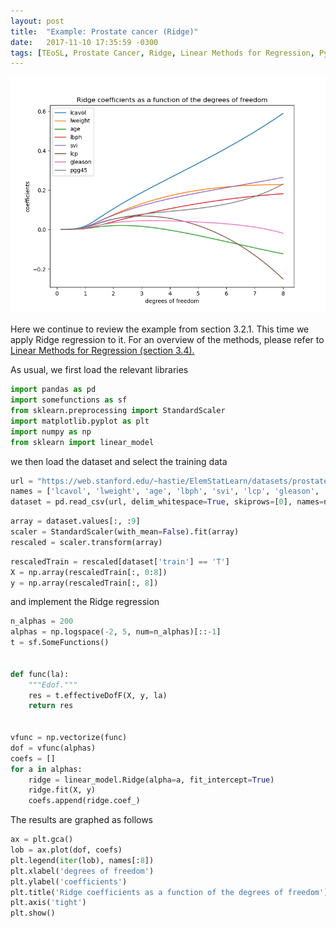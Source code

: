 ```yaml
---
layout: post
title:  "Example: Prostate cancer (Ridge)"
date:   2017-11-10 17:35:59 -0300
tags: [TEoSL, Prostate Cancer, Ridge, Linear Methods for Regression, Python, Scikit-Learn]
---
```


![ridgeRegression_figure6_1](/images/ridgeRegression_figure6_1.png)

Here we continue to review the example from section 3.2.1. This time we apply Ridge regression to it. For an overview of the methods, please refer to [Linear Methods for Regression (section 3.4).](https://github.com/jccjgit/notes-TEoSL/blob/master/linear-methods-for-regression/paper.pdf)

As usual, we first load the relevant libraries

```python
import pandas as pd
import somefunctions as sf
from sklearn.preprocessing import StandardScaler
import matplotlib.pyplot as plt
import numpy as np
from sklearn import linear_model
```
we then load the dataset and select the training data

```python
url = "https://web.stanford.edu/~hastie/ElemStatLearn/datasets/prostate.data"
names = ['lcavol', 'lweight', 'age', 'lbph', 'svi', 'lcp', 'gleason', 'pgg45', 'lpsa', 'train']
dataset = pd.read_csv(url, delim_whitespace=True, skiprows=[0], names=names)
```

```python
array = dataset.values[:, :9]
scaler = StandardScaler(with_mean=False).fit(array)
rescaled = scaler.transform(array)
```

```python
rescaledTrain = rescaled[dataset['train'] == 'T']
X = np.array(rescaledTrain[:, 0:8])
y = np.array(rescaledTrain[:, 8])
```
and implement the Ridge regression

```python
n_alphas = 200
alphas = np.logspace(-2, 5, num=n_alphas)[::-1]
t = sf.SomeFunctions()


def func(la):
    """Edof."""
    res = t.effectiveDofF(X, y, la)
    return res


vfunc = np.vectorize(func)
dof = vfunc(alphas)
coefs = []
for a in alphas:
    ridge = linear_model.Ridge(alpha=a, fit_intercept=True)
    ridge.fit(X, y)
    coefs.append(ridge.coef_)
```

The results are graphed as follows

```python
ax = plt.gca()
lob = ax.plot(dof, coefs)
plt.legend(iter(lob), names[:8])
plt.xlabel('degrees of freedom')
plt.ylabel('coefficients')
plt.title('Ridge coefficients as a function of the degrees of freedom')
plt.axis('tight')
plt.show()
```
